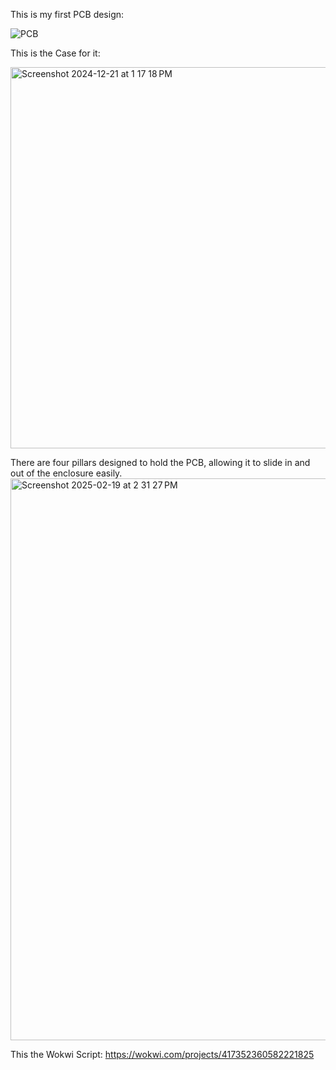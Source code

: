 This is my first PCB design:


![PCB](https://github.com/user-attachments/assets/f8f9c4fe-892f-42b5-af5d-2206a75f467d)


This is the Case for it:


<img width="610" alt="Screenshot 2024-12-21 at 1 17 18 PM" src="https://github.com/user-attachments/assets/cddb1763-db29-4d2e-88c6-5455ead36fd9" />


There are four pillars designed to hold the PCB, allowing it to slide in and out of the enclosure easily.
<img width="899" alt="Screenshot 2025-02-19 at 2 31 27 PM" src="https://github.com/user-attachments/assets/3c4947ff-bde6-49ce-885f-627d74da129c" />


This the Wokwi Script:  https://wokwi.com/projects/417352360582221825
